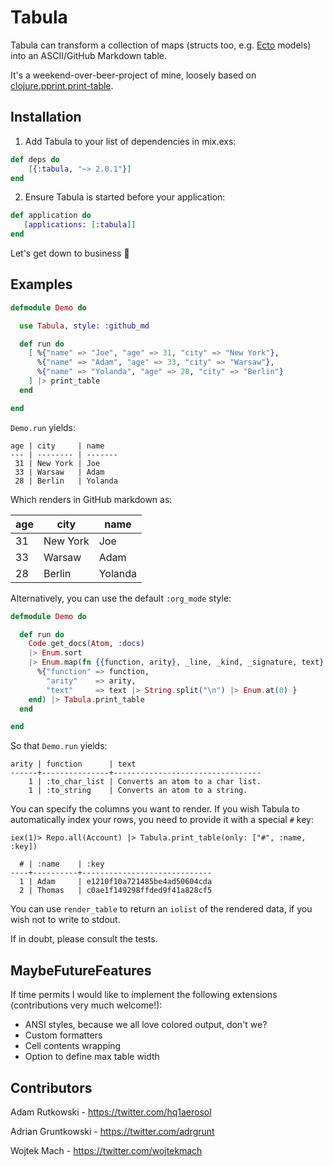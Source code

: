 # Tabula

Tabula can transform a collection of maps (structs too, e.g.
[Ecto](https://github.com/elixir-lang/ecto) models)
into an ASCII/GitHub Markdown table.

It's a weekend-over-beer-project of mine, loosely based on
[clojure.pprint.print-table](http://git.io/vWz7T).

## Installation

  1. Add Tabula to your list of dependencies in mix.exs:

   ```elixir
   def deps do
       [{:tabula, "~> 2.0.1"}]
   end
   ```

  2. Ensure Tabula is started before your application:

   ```elixir
   def application do
      [applications: [:tabula]]
   end
   ```

Let's get down to business :beers:

## Examples

```elixir
defmodule Demo do

  use Tabula, style: :github_md

  def run do
    [ %{"name" => "Joe", "age" => 31, "city" => "New York"},
      %{"name" => "Adam", "age" => 33, "city" => "Warsaw"},
      %{"name" => "Yolanda", "age" => 28, "city" => "Berlin"}
    ] |> print_table
  end

end
```

`Demo.run` yields:

```
age | city     | name
--- | -------- | -------
 31 | New York | Joe
 33 | Warsaw   | Adam
 28 | Berlin   | Yolanda
```

Which renders in GitHub markdown as:

age | city     | name
--- | -------- | -------
 31 | New York | Joe
 33 | Warsaw   | Adam
 28 | Berlin   | Yolanda

Alternatively, you can use the default `:org_mode` style:

```elixir
defmodule Demo do

  def run do
    Code.get_docs(Atom, :docs) 
    |> Enum.sort
    |> Enum.map(fn {{function, arity}, _line, _kind, _signature, text} ->
      %{"function" => function,
        "arity"    => arity,
        "text"     => text |> String.split("\n") |> Enum.at(0) }
    end) |> Tabula.print_table
  end

end
```

So that `Demo.run` yields:

```
arity | function      | text
------+---------------+---------------------------------
    1 | :to_char_list | Converts an atom to a char list.
    1 | :to_string    | Converts an atom to a string.
```

You can specify the columns you want to render.
If you wish Tabula to automatically index your rows, you need to provide it with a special `#` key:

```
iex(1)> Repo.all(Account) |> Tabula.print_table(only: ["#", :name, :key])

  # | :name    | :key
----+----------+-----------------------------
  1 | Adam     | e1210f10a721485be4ad50604cda
  2 | Thomas   | c0ae1f149298ffded9f41a828cf5
```

You can use `render_table` to return an `iolist` of the rendered data,
if you wish not to write to stdout.

If in doubt, please consult the tests.

## MaybeFutureFeatures

If time permits I would like to implement the following extensions (contributions very much welcome!):

  - ANSI styles, because we all love colored output, don't we?
  - Custom formatters
  - Cell contents wrapping
  - Option to define max table width

## Contributors

Adam Rutkowski - https://twitter.com/hq1aerosol

Adrian Gruntkowski - https://twitter.com/adrgrunt

Wojtek Mach - https://twitter.com/wojtekmach
